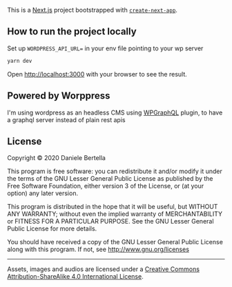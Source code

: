 This is a [Next.js](https://nextjs.org/) project bootstrapped with [`create-next-app`](https://github.com/vercel/next.js/tree/canary/packages/create-next-app).

## How to run the project locally

Set up `WORDPRESS_API_URL=` in your env file pointing to your wp server

```bash
yarn dev
```

Open [http://localhost:3000](http://localhost:3000) with your browser to see the result.

## Powered by Worppress

I'm using wordpress as an headless CMS using [WPGraphQL](https://github.com/wp-graphql) plugin, to have a graphql server instead of plain rest apis

## License

Copyright © 2020 Daniele Bertella

This program is free software: you can redistribute it and/or modify it under the terms of the GNU Lesser General Public License as published by the Free Software Foundation, either version 3 of the License, or (at your option) any later version.

This program is distributed in the hope that it will be useful, but WITHOUT ANY WARRANTY; without even the implied warranty of MERCHANTABILITY or FITNESS FOR A PARTICULAR PURPOSE. See the GNU Lesser General Public License for more details.

You should have received a copy of the GNU Lesser General Public License along with this program. If not, see http://www.gnu.org/licenses

---

Assets, images and audios are licensed under a [Creative Commons Attribution-ShareAlike 4.0 International License](https://creativecommons.org/licenses/by-sa/4.0).
